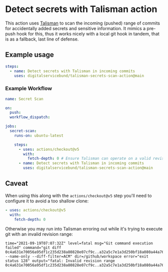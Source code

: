 # Detect secrets with Talisman action

This action uses [Talisman](https://thoughtworks.github.io/talisman/) to scan the incoming (pushed) range of commits for accidentally added secrets and sensitive information. It mimics a pre-push hook for this, thus it works nicely with a local git hook in tandem, that is as a fallback, last line of defense.

## Example usage

```yml
steps:
  - name: Detect secrets with Talisman in incoming commits
    uses: digitalservicebund/talisman-secrets-scan-action@main
```

### Example Workflow

```yaml
name: Secret Scan

on:
  push:
  workflow_dispatch:

jobs:
  secret-scan:
    runs-on: ubuntu-latest

    steps:
      - uses: actions/checkout@v5
        with:
          fetch-depth: 0 # Ensure Talisman can operate on a valid revision range
      - name: Detect secrets with Talisman in incoming commits
        uses: digitalservicebund/talisman-secrets-scan-action@main
```

## Caveat

When using this along with the `actions/checkout@v5` step you'll need to configure it to avoid a too shallow clone:

```yml
- uses: actions/checkout@v5
  with:
    fetch-depth: 0
```

Otherwise you may run into Talisman erroring out while it's trying to execute git with an invalid revision range:

```
time="2021-09-19T07:07:32Z" level=fatal msg="Git command execution failed" command="git diff 0c4a631e70056a95df1c235d238a80828e07cf9c..a32a5c7e1a3d250bf18a080a44a764d9b93b9690 --name-only --diff-filter=ACM" dir=/github/workspace error="exit status 128" output="fatal: Invalid revision range 0c4a631e70056a95df1c235d238a80828e07cf9c..a32a5c7e1a3d250bf18a080a44a764d9b93b9690\n"
```
